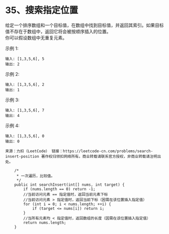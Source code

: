 35、搜索指定位置
===
给定一个排序数组和一个目标值，在数组中找到目标值，并返回其索引。如果目标值不存在于数组中，返回它将会被按顺序插入的位置。<br>
你可以假设数组中无重复元素。<br>

示例 1:<br>
```
输入: [1,3,5,6], 5
输出: 2
```
示例 2:<br>
```
输入: [1,3,5,6], 2
输出: 1
```
示例 3:<br>
```
输入: [1,3,5,6], 7
输出: 4
```
示例 4:<br>
```
输入: [1,3,5,6], 0
输出: 0
```

``
来源：力扣（LeetCode）
链接：https://leetcode-cn.com/problems/search-insert-position
著作权归领扣网络所有。商业转载请联系官方授权，非商业转载请注明出处。
``


```
    /*
     * 一次遍历，比较值。
     */
    public int searchInsert(int[] nums, int target) {
        if (nums.length == 0) return -1;
        //当前访问元素 == 指定值时，返回当前元素下标
        //当前访问元素 > 指定值时，返回当前下标（因需在该位置插入指定值）
        for (int i = 0; i < nums.length; ++i) {
            if (target <= nums[i]) return i;
        }
        //当所有元素均 < 指定值时，返回数组的长度（因需在该位置插入指定值）
        return nums.length;
    }
```
